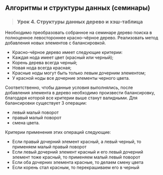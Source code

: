 ## Алгоритмы и структуры данных (семинары)
>### Урок 4. Структуры данных дерево и хэш-таблица

Необходимо преобразовать собранное на семинаре дерево поиска в полноценное левостороннее красно-чёрное дерево. Реализовать метод добавления новых элементов с балансировкой.
- Красно-чёрное дерево имеет следующие критерии:
- Каждая нода имеет цвет (красный или черный);
- Корень дерева всегда черный;
- Новая нода всегда красная;
- Красные ноды могут быть только левым дочерним элементом;
- У красной ноды все дочерние элементы черного цвета.

Соответственно, чтобы данные условия выполнялись, после добавления элемента в дерево необходимо произвести балансировку, благодаря которой все критерии выше станут валидными.
Для балансировки существует 3 операции:
- левый малый поворот
- правый малый поворот
- смена цвета.

Критерии применения этих операций следующие:
- Если правый дочерний элемент красный, а левый черный, то применяем малый правый поворот
- Если левый дочерний элемент красный и его левый дочерний элемент тоже красный, то применяем малый левый поворот
- Если оба дочерних элемента красные, то делаем смену цвета
- Если корень стал красным, то перекрашиваем его в черный